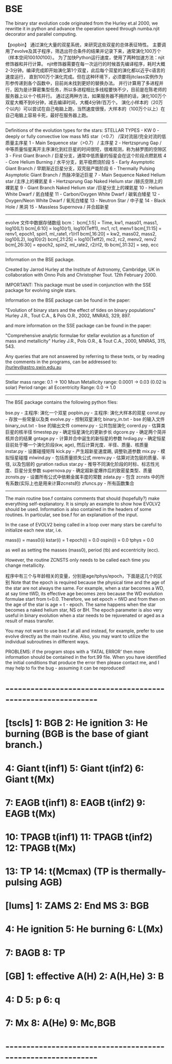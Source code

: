 # BSE
The binary star evolution code originated from the Hurley et.al 2000, we rewritte it in python and advance the operation speed through numba.njit decorator and parallel computing.


【popbin】
通过演化大量的双星系统，来研究这些双星的总体表征特性。
主要调用了evolve及其子程序，筛选出符合条件的结果并记录下来，通常演化100万个（样本空间100*100*100）。
为了加快Python运行速度，使用了两种加速方法：njit修饰器和并行计算。
njit修饰器需要在每一次运行的时候首先编译程序，耗时大概2-3分钟。编译完成即开始演化第1个双星，此后每个双星的演化都以近乎c语言的速度运行，
直到100万个演化完成。但在这种环境下，必须要将jitclass实例作为形参传递到各个函数中，目前尚未找到更好的替换办法。
并行计算用了多进程并行，因为是计算密集型任务，所以多进程相比多线程要快不少，目前是在陈老师的服务器上以十个核并行。
通过这两种方法，如果服务器不拥挤的话，演化100万个双星大概不到6分钟，减去编译时间，大概4分钟/百万个。
演化小样本的（20万个以内）可以尝试在自己电脑上跑，当然速度很慢，大样本的（100万个以上）在自己电脑上容易卡死，最好在服务器上跑。

************************************************************************

Definitions of the evolution types for the stars:
    STELLAR TYPES - KW
        0 - deeply or fully convective low mass MS star（<0.7）  /深对流层/完全对流的低质量主序星
        1 - Main Sequence star（>0.7） / 主序星
        2 - Hertzsprung Gap / 中等质量恒星离开主序演化到红巨星的时间很短，很难观测，称为赫罗图的空隙区
        3 - First Giant Branch   / 巨星分支，通常中低质量的恒星会在这个阶段点燃氦核
        4 - Core Helium Burning / 水平分支，氦平稳燃烧阶段
        5 - Early Asymptotic Giant Branch / 早期渐近巨星分支，双壳层产能阶段
        6 - Thermally Pulsing Asymptotic Giant Branch   / 热脉冲渐近巨星
        7 - Main Sequence Naked Helium star   /主序上的裸氦星
        8 - Hertzsprung Gap Naked Helium star  /赫氏空隙上的裸氦星
        9 - Giant Branch Naked Helium star  /巨星分支上的裸氦星
        10 - Helium White Dwarf  / 氦白矮星
        11 - Carbon/Oxygen White Dwarf  / 碳氧白矮星
        12 - Oxygen/Neon White Dwarf  / 氧氖白矮星
        13 - Neutron Star  / 中子星
        14 - Black Hole  / 黑洞
        15 - Massless Supernova  / 并合超新星

************************************************************************

evolve 文件中数据存储数组 bcm：
    bcm[,1:5] = Time, kw1, mass01, mass1, log10(L1)
    bcm[,6:10] = log10(r1), log10(Teff1), mc1, rc1, menv1
    bcm[,11:15] = renv1, epoch1, spin1, ml_rate1, r1/rl1
    bcm[,16:20] = kw2, mass02, mass2, log10(L2), log10(r2)
    bcm[,21:25] = log10(Teff2), mc2, rc2, menv2, renv2
    bcm[,26:30] = epoch2, spin2, ml_rate2, r2/rl2, tb
    bcm[,31:32] = sep, ecc

************************************************************************

Information on the BSE package.

Created by Jarrod Hurley at the Institute of Astronomy, Cambridge, UK 
in collaboration with Onno Pols and Christopher Tout. 
12th February 2000. 

IMPORTANT: This package must be used in conjunction with the SSE 
           package for evolving single stars. 

Information on the BSE package can be found in the paper: 

"Evolution of binary stars and the effect of tides on binary 
 populations" 
 Hurley J.R., Tout C.A., & Pols O.R., 2002, MNRAS, 329, 897. 

and more information on the SSE package can be found in the paper: 

"Comprehensive analytic formulae for stellar evolution as a function 
 of mass and metallicity" 
 Hurley J.R., Pols O.R., & Tout C.A., 2000, MNRAS, 315, 543. 

Any queries that are not answered by referring to these texts, or by 
reading the comments in the programs, can be addressed to: 
  jhurley@astro.swin.edu.au  

************************************************************************

Stellar mass range: 0.1 -> 100 Msun 
Metallicity range:  0.0001 -> 0.03 (0.02 is solar) 
Period range:       all 
Eccentricity Range: 0.0 -> 1.0

************************************************************************

The BSE package contains the following python files:

bse.py                - 主程序: 演化一个双星
popbin.py             - 主程序: 演化大样本的双星
const.py              - 存放一些常量以及类
evolve.py             - 控制双星演化
binary_in.txt         - bse 的输入文件
binary_out.txt        - bse 的输出文件
comenv.py             - 公共包层演化
corerd.py             - 估算类巨星的核半径
timestep.py           - 确定恒星演化的更新步长
dgcore.py             - 确定两个简并核并合的结果
gntage.py             - 计算并合中诞生的新恒星的参数
hrdiag.py             - 确定恒星目前处于哪一个演化阶段(kw, age), 然后计算光度、半径、质量、核质量
instar.py             - 设置碰撞矩阵
kick.py               - 产生超新星速度踢, 调整轨道参数
mix.py                - 模拟恒星碰撞
mlwind.py             - 包括质量损失公式
mrenv.py              - 估算对流包层的质量、半径, 以及包层的 gyration radius
star.py               - 推导不同演化阶段的时标、标志性光度、巨星分支参数
supernova.py          - 确定超新星爆炸后的致密星类型、质量
zcnsts.py             - 设置所有公式中依赖金属丰度的常数
zdata.py              - 包含 zcnsts 中的所有系数(实际上也是用来计算zcnsts的)
zfuncs.py             - 所有函数集合

************************************************************************

The main routine bse.f contains comments that should (hopefully?) make everything self-explanatory.
It is simply an example to show how EVOLV2 should be used.
Information is also contained in the headers of some routines.
In particular, see bse.f for an explanation of the input.

In the case of EVOLV2 being called in a loop over many stars 
be careful to initialize each new star, i.e. 

mass(i) = mass0(i)
kstar(i) = 1
epoch(i) = 0.0
ospin(i) = 0.0
tphys = 0.0 

as well as setting the masses (mass0), period (tb) and eccentricity (ecc). 

However, the routine ZCNSTS only needs to be called each time you change metallicity.

程序中有三个与年龄相关的变量，分别是age/tphys/epoch，下面是这几个的区别
Note that the epoch is required because the physical time and the age of the star are not always the same.
For example, when a star becomes a WD, at say time tWD, its effective age becomes zero because the WD evolution formulae
start from t=0.0. Therefore, we set epoch = tWD and from then on the age of the star is age = t - epoch.
The same happens when the star becomes a naked helium star, NS or BH. The epoch parameter is also very useful
in binary evolution when a star needs to be rejuvenated or aged as a result of mass transfer.


You may not want to use bse.f at all and instead, for example, prefer to use evolve directly as the main routine.
Also, you may want to utilize the individual subroutines in different ways. 

PROBLEMS: if the program stops with a 'FATAL ERROR' then more information should be contained in the fort.99 file.
          When you have identified the initial conditions that produce the error then please contact me, and
          I may help to fix the bug - assuming it can be reproduced!



#       ------------------------------------------------------------
#
#       [tscls] 1: BGB               2: He ignition         3: He burning      (BGB is the base of giant branch.)
#               4: Giant t(inf1)     5: Giant t(inf2)       6: Giant t(Mx)
#               7: EAGB t(inf1)      8: EAGB t(inf2)        9: EAGB  t(Mx)
#               10: TPAGB t(inf1)    11: TPAGB t(inf2)      12: TPAGB  t(Mx)
#               13: TP               14: t(Mcmax)                              (TP is thermally-pulsing AGB)
#
#       [lums]  1: ZAMS              2: End MS              3: BGB
#               4: He ignition       5: He burning          6: L(Mx)
#               7: BAGB              8: TP
#
#       [GB]    1: effective A(H)    2: A(H,He)             3: B
#               4: D                 5: p                   6: q
#               7: Mx                8: A(He)               9: Mc,BGB
#
#       ------------------------------------------------------------








